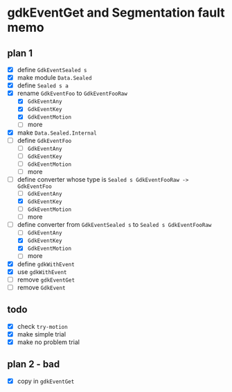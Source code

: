 gdkEventGet and Segmentation fault memo
=======================================

plan 1
------

* [x] define `GdkEventSealed s`
* [x] make module `Data.Sealed`
* [x] define `Sealed s a`
* [x] rename `GdkEventFoo` to `GdkEventFooRaw`
	+ [x] `GdkEventAny`
	+ [x] `GdkEventKey`
	+ [x] `GdkEventMotion`
	+ [ ] more
* [x] make `Data.Sealed.Internal`
* [ ] define `GdkEventFoo`
	+ [ ] `GdkEventAny`
	+ [ ] `GdkEventKey`
	+ [ ] `GdkEventMotion`
	+ [ ] more
* [ ] define converter whose type is `Sealed s GdkEventFooRaw -> GdkEventFoo`
	+ [ ] `GdkEventAny`
	+ [x] `GdkEventKey`
	+ [ ] `GdkEventMotion`
	+ [ ] more
* [ ] define converter from `GdkEventSealed s` to `Sealed s GdkEventFooRaw`
	+ [ ] `GdkEventAny`
	+ [x] `GdkEventKey`
	+ [x] `GdkEventMotion`
	+ [ ] more
* [x] define `gdkWithEvent`
* [x] use `gdkWithEvent`
* [ ] remove `gdkEventGet`
* [ ] remove `GdkEvent`

todo
----

* [x] check `try-motion`
* [x] make simple trial
* [x] make no problem trial

plan 2 - bad
------------

* [x] copy in `gdkEventGet`
